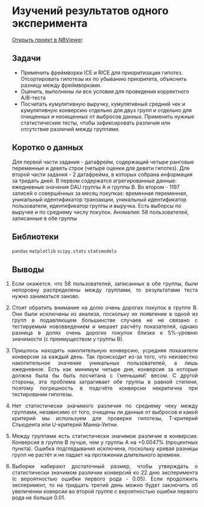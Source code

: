 # Изучений результатов одного эксперимента
[Открыть проект в NBViewer](https://nbviewer.jupyter.org/github/Artemii-Kravtsov/thousands-of-hours/blob/master/7_typical_ab_test.ipynb)
<br>

## Задачи 
- Применить фреймворки ICE и RICE для приоритизации гипотез. Отсортировать гипотезы их по убыванию приоритета, объяснить разницу между фреймворками.
- Оценить, выполнены ли все условия для проведения корректного A/B-теста
- Посчитать кумулятивную выручку, кумулятивный средний чек и кумулятивную конверсию отдельно для двух групп и отдельно для очищенных и неоищенных от выбросов данных. Применить нужные статистические тесты, чтобы зафиксировать различия или отсутствие различий между группами.


## Коротко о данных
Для первой части задания - датафрейм, содержащий четыре ранговые переменные и девять строк (четыре оценки для девяти гипотез). Для второй части задания - 2 датафрейма, в которых собрана информация за тридать дней. В первом содержатся агрегированные данные: ежедневные значения DAU группы A и группы B. Во втором - 1197 записей о совершённых за месяц покупках: временная переменная, уникальный идентификатор транзакции, уникальный идентификатор пользователя, идентификатор группы и выручка. Есть выборсы по выручке и по среднему числу покупок. Аномалия: 58 пользователей, записанные в обе группы


## Библиотеки 
`pandas` `matplotlib` `scipy.stats` `statsmodels`


## Выводы
<ol style="padding-left: 0px;"><li><p align="justify">Если окажется. что 58 пользователей, записанных в обе группы, были непоровну распределены между группами, то результатами теста нужно заниматься заново.</p></li><li><p align="justify">Стоит обратить внимание на долю очень дорогих покупок в группе B. Они были исключены из анализа, поскольку их появление в одной из групп в подавляющем большинстве случаев не не связано с тестируемым нововведением и мешает расчёту показателей, однако разница в долях очень дорогих покупок близка к 5%-уровню значимости (с преимуществом у группы В).</p></li><li><p align="justify">Пришлось находить накопительную конверсию, усредняя показатели конверсии за каждый день. Так происходит из-за того, что неизвестно накопительное значение уникальных пользователей, а лишь ежедневное. Есть как минимум четыре дня, конверсия за которые должна была бы быть посчитана с \'меньшим\' весом. С другой стороны, эта проблема затрагивает обе группы в равной степени, поэтому погрешность в подсчёте конверсии некритична при тестировании гипотезы.</p></li><li><p align="justify">Нет статистически значимого различия по среднему чеку между группами, независимо от того, очищены ли данные от выбросов и какой критерий мы используем для проверки гипотезы, T-критерий Стьюдента или U-критерий Манна-Уитни.</p></li><li><p align="justify">Между группами есть статистически значимое различие в конверсии. Конверсия в группе B лучше, чем у группы A на +0.0047% (процентных пункта). Ошибка подглядывания исключена, поскольку кривая разницы групп не растёт и не падает на протяжении длительного времени.</p></li><li><p align="justify">Выборки набирают достаточный размер, чтобы утверждать о статистически значимом различии конверсий ко 22 дню эксперимента (с вероятностью ошибки первого рода - 0.05). Если продолжить эксперимент, то на тридцать третий день можно будет заключить об увеличении коверсии во второй группе с вероятностью ошибки первого рода не больше 0.01.</p></li></ol>
